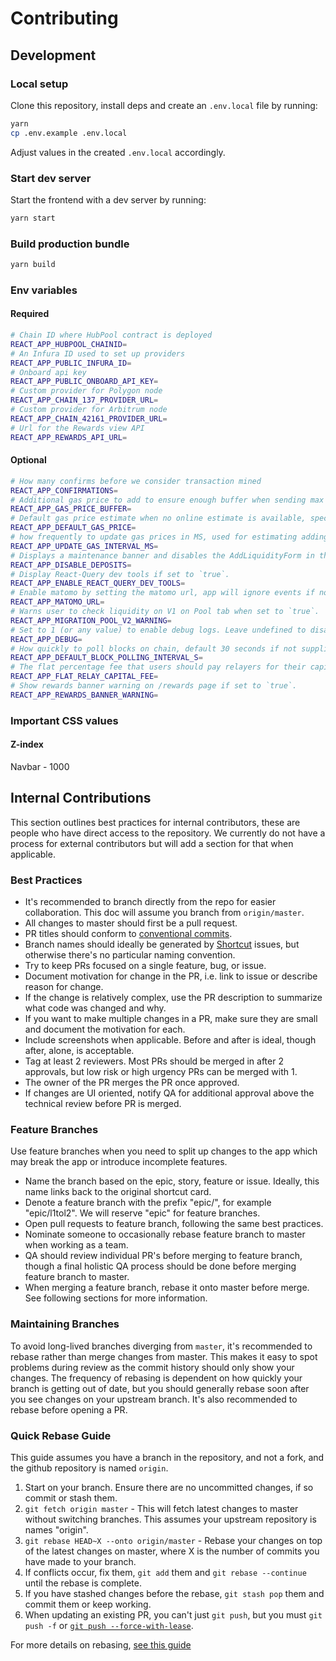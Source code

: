 # Contributing

## Development

### Local setup

Clone this repository, install deps and create an `.env.local` file by running:

```bash
yarn
cp .env.example .env.local
```

Adjust values in the created `.env.local` accordingly.

### Start dev server

Start the frontend with a dev server by running:

```bash
yarn start
```

### Build production bundle

```bash
yarn build
```

### Env variables

#### Required

```bash
# Chain ID where HubPool contract is deployed
REACT_APP_HUBPOOL_CHAINID=
# An Infura ID used to set up providers
REACT_APP_PUBLIC_INFURA_ID=
# Onboard api key
REACT_APP_PUBLIC_ONBOARD_API_KEY=
# Custom provider for Polygon node
REACT_APP_CHAIN_137_PROVIDER_URL=
# Custom provider for Arbitrum node
REACT_APP_CHAIN_42161_PROVIDER_URL=
# Url for the Rewards view API
REACT_APP_REWARDS_API_URL=
```

#### Optional

```bash
# How many confirms before we consider transaction mined
REACT_APP_CONFIRMATIONS=
# Additional gas price to add to ensure enough buffer when sending max eth tx, specify in gwei
REACT_APP_GAS_PRICE_BUFFER=
# Default gas price estimate when no online estimate is available, specify in gwei
REACT_APP_DEFAULT_GAS_PRICE=
# how frequently to update gas prices in MS, used for estimating adding liquidity when maxing eth. Default 30000 (30 sec).
REACT_APP_UPDATE_GAS_INTERVAL_MS=
# Displays a maintenance banner and disables the AddLiquidityForm in the Pool view.
REACT_APP_DISABLE_DEPOSITS=
# Display React-Query dev tools if set to `true`.
REACT_APP_ENABLE_REACT_QUERY_DEV_TOOLS=
# Enable matomo by setting the matomo url, app will ignore events if not defined.
REACT_APP_MATOMO_URL=
# Warns user to check liquidity on V1 on Pool tab when set to `true`.
REACT_APP_MIGRATION_POOL_V2_WARNING=
# Set to 1 (or any value) to enable debug logs. Leave undefined to disable logs.
REACT_APP_DEBUG=
# How quickly to poll blocks on chain, default 30 seconds if not supplied.
REACT_APP_DEFAULT_BLOCK_POLLING_INTERVAL_S=
# The flat percentage fee that users should pay relayers for their capital. Value of 1 = 1%.
REACT_APP_FLAT_RELAY_CAPITAL_FEE=
# Show rewards banner warning on /rewards page if set to `true`.
REACT_APP_REWARDS_BANNER_WARNING=
```

### Important CSS values

#### Z-index

Navbar - 1000

## Internal Contributions

This section outlines best practices for internal contributors, these are people who have direct access to the repository.
We currently do not have a process for external contributors but will add a section for that when applicable.

### Best Practices

- It's recommended to branch directly from the repo for easier collaboration. This doc will assume you branch from `origin/master`.
- All changes to master should first be a pull request.
- PR titles should conform to [conventional commits](https://www.conventionalcommits.org/en/v1.0.0/).
- Branch names should ideally be generated by [Shortcut](www.shortcut.com) issues, but otherwise there's no particular naming convention.
- Try to keep PRs focused on a single feature, bug, or issue.
- Document motivation for change in the PR, i.e. link to issue or describe reason for change.
- If the change is relatively complex, use the PR description to summarize what code was changed and why.
- If you want to make multiple changes in a PR, make sure they are small and document the motivation for each.
- Include screenshots when applicable. Before and after is ideal, though after, alone, is acceptable.
- Tag at least 2 reviewers. Most PRs should be merged in after 2 approvals, but low risk or high urgency PRs can be merged with 1.
- The owner of the PR merges the PR once approved.
- If changes are UI oriented, notify QA for additional approval above the technical review before PR is merged.

### Feature Branches

Use feature branches when you need to split up changes to the app which may break the app or introduce incomplete features.

- Name the branch based on the epic, story, feature or issue. Ideally, this name links back to the original shortcut card.
- Denote a feature branch with the prefix "epic/", for example "epic/l1tol2". We will reserve "epic" for feature branches.
- Open pull requests to feature branch, following the same best practices.
- Nominate someone to occasionally rebase feature branch to master when working as a team.
- QA should review individual PR's before merging to feature branch, though a final holistic QA process should be done before merging feature branch to master.
- When merging a feature branch, rebase it onto master before merge. See following sections for more information.

### Maintaining Branches

To avoid long-lived branches diverging from `master`, it's recommended to rebase rather than merge changes from master.
This makes it easy to spot problems during review as the commit history should only show your changes.
The frequency of rebasing is dependent on how quickly your branch is getting out of date, but you should generally rebase soon after you see changes on your upstream branch.
It's also recommended to rebase before opening a PR.

### Quick Rebase Guide

This guide assumes you have a branch in the repository, and not a fork, and the github repository is named `origin`.

1. Start on your branch. Ensure there are no uncommitted changes, if so commit or stash them.
2. `git fetch origin master` - This will fetch latest changes to master without switching branches. This assumes your upstream repository is names "origin".
3. `git rebase HEAD~X --onto origin/master` - Rebase your changes on top of the latest changes on master, where X is the number of commits you have made to your branch.
4. If conflicts occur, fix them, `git add` them and `git rebase --continue` until the rebase is complete.
5. If you have stashed changes before the rebase, `git stash pop` them and commit them or keep working.
6. When updating an existing PR, you can't just `git push`, but you must `git push -f` or [`git push --force-with-lease`](https://stackoverflow.com/questions/52823692/git-push-force-with-lease-vs-force#:~:text=force%20overwrites%20a%20remote%20branch,elses%20work%20by%20force%20pushing.).

For more details on rebasing, [see this guide](https://medium.com/@dirk.avery/the-definitive-git-rebase-guide-dbd7717f9437)
